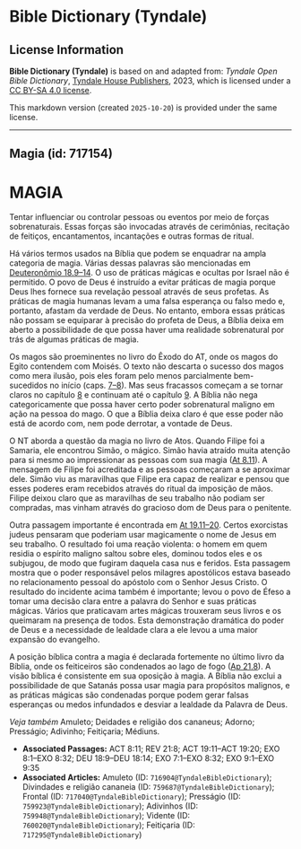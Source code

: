 # Bible Dictionary (Tyndale)

## License Information

**Bible Dictionary (Tyndale)** is based on and adapted from: _Tyndale Open Bible Dictionary_, [Tyndale House Publishers](https://tyndaleopenresources.com/), 2023, which is licensed under a [CC BY-SA 4.0 license](https://creativecommons.org/licenses/by-sa/4.0/legalcode.en).

This markdown version (created `2025-10-20`) is provided under the same license.



--------------------------------

## Magia (id: 717154)

MAGIA
=====

Tentar influenciar ou controlar pessoas ou eventos por meio de forças sobrenaturais. Essas forças são invocadas através de cerimônias, recitação de feitiços, encantamentos, incantações e outras formas de ritual.

Há vários termos usados na Bíblia que podem se enquadrar na ampla categoria de magia. Várias dessas palavras são mencionadas em [Deuteronômio 18\.9–14](https://ref.ly/Deut18:9-Deut18:14). O uso de práticas mágicas e ocultas por Israel não é permitido. O povo de Deus é instruído a evitar práticas de magia porque Deus lhes fornece sua revelação pessoal através de seus profetas. As práticas de magia humanas levam a uma falsa esperança ou falso medo e, portanto, afastam da verdade de Deus. No entanto, embora essas práticas não possam se equiparar à precisão do profeta de Deus, a Bíblia deixa em aberto a possibilidade de que possa haver uma realidade sobrenatural por trás de algumas práticas de magia.

Os magos são proeminentes no livro do Êxodo do AT, onde os magos do Egito contendem com Moisés. O texto não descarta o sucesso dos magos como mera ilusão, pois eles foram pelo menos parcialmente bem\-sucedidos no início (caps. [7–8](https://ref.ly/Exod7:1-Exod8:32)). Mas seus fracassos começam a se tornar claros no capítulo [8](https://ref.ly/Exod8:1-Exod8:32) e continuam até o capítulo [9](https://ref.ly/Exod9:1-Exod9:35). A Bíblia não nega categoricamente que possa haver certo poder sobrenatural maligno em ação na pessoa do mago. O que a Bíblia deixa claro é que esse poder não está de acordo com, nem pode derrotar, a vontade de Deus.

O NT aborda a questão da magia no livro de Atos. Quando Filipe foi a Samaria, ele encontrou Simão, o mágico. Simão havia atraído muita atenção para si mesmo ao impressionar as pessoas com sua magia ([At 8\.11](https://ref.ly/Acts8:11)). A mensagem de Filipe foi acreditada e as pessoas começaram a se aproximar dele. Simão viu as maravilhas que Filipe era capaz de realizar e pensou que esses poderes eram recebidos através do ritual da imposição de mãos. Filipe deixou claro que as maravilhas de seu trabalho não podiam ser compradas, mas vinham através do gracioso dom de Deus para o penitente.

Outra passagem importante é encontrada em [At 19\.11–20](https://ref.ly/Acts19:11-Acts19:20). Certos exorcistas judeus pensaram que poderiam usar magicamente o nome de Jesus em seu trabalho. O resultado foi uma reação violenta: o homem em quem residia o espírito maligno saltou sobre eles, dominou todos eles e os subjugou, de modo que fugiram daquela casa nus e feridos. Esta passagem mostra que o poder responsável pelos milagres apostólicos estava baseado no relacionamento pessoal do apóstolo com o Senhor Jesus Cristo. O resultado do incidente acima também é importante; levou o povo de Éfeso a tomar uma decisão clara entre a palavra do Senhor e suas práticas mágicas. Vários que praticavam artes mágicas trouxeram seus livros e os queimaram na presença de todos. Esta demonstração dramática do poder de Deus e a necessidade de lealdade clara a ele levou a uma maior expansão do evangelho.

A posição bíblica contra a magia é declarada fortemente no último livro da Bíblia, onde os feiticeiros são condenados ao lago de fogo ([Ap 21\.8](https://ref.ly/Rev21:8)). A visão bíblica é consistente em sua oposição à magia. A Bíblia não exclui a possibilidade de que Satanás possa usar magia para propósitos malignos, e as práticas mágicas são condenadas porque podem gerar falsas esperanças ou medos infundados e desviar a lealdade da Palavra de Deus.

*Veja também* Amuleto; Deidades e religião dos cananeus; Adorno; Presságio; Adivinho; Feitiçaria; Médiuns.

* **Associated Passages:** ACT 8:11; REV 21:8; ACT 19:11–ACT 19:20; EXO 8:1–EXO 8:32; DEU 18:9–DEU 18:14; EXO 7:1–EXO 8:32; EXO 9:1–EXO 9:35
* **Associated Articles:** Amuleto (ID: `716904@TyndaleBibleDictionary`); Divindades e religião cananeia (ID: `759687@TyndaleBibleDictionary`); Frontal (ID: `717040@TyndaleBibleDictionary`); Presságio (ID: `759923@TyndaleBibleDictionary`); Adivinhos (ID: `759948@TyndaleBibleDictionary`); Vidente (ID: `760020@TyndaleBibleDictionary`); Feitiçaria (ID: `717295@TyndaleBibleDictionary`)

